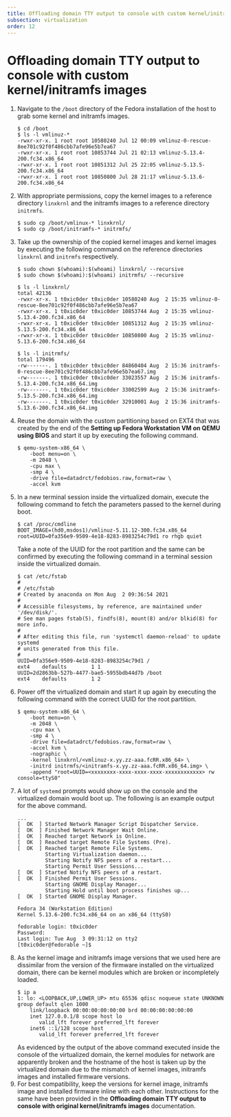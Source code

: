 ```yaml
---
title: Offloading domain TTY output to console with custom kernel/initramfs images  
subsection: virtualization  
order: 12  
---
```


# Offloading domain TTY output to console with custom kernel/initramfs images

1. Navigate to the `/boot` directory of the Fedora installation of the host to grab some kernel and initramfs images.  
   ```console
   $ cd /boot
   $ ls -l vmlinuz-*
   -rwxr-xr-x. 1 root root 10580240 Jul 12 00:09 vmlinuz-0-rescue-8ee701c92f0f486cbb7afe96e5b7ea67
   -rwxr-xr-x. 1 root root 10853744 Jul 21 02:13 vmlinuz-5.13.4-200.fc34.x86_64
   -rwxr-xr-x. 1 root root 10851312 Jul 25 22:05 vmlinuz-5.13.5-200.fc34.x86_64
   -rwxr-xr-x. 1 root root 10850800 Jul 28 21:17 vmlinuz-5.13.6-200.fc34.x86_64
   ```
2. With appropriate permissions, copy the kernel images to a reference directory `linxkrnl` and the initramfs images to a reference directory `initrmfs`.  
   ```console
   $ sudo cp /boot/vmlinux-* linxkrnl/
   $ sudo cp /boot/initramfs-* initrmfs/
   ```
3. Take up the ownership of the copied kernel images and kernel images by executing the following command on the reference directories `linxkrnl` and `initrmfs` respectively.  
   ```console
   $ sudo chown $(whoami):$(whoami) linxkrnl/ --recursive
   $ sudo chown $(whoami):$(whoami) initrmfs/ --recursive
   ```
   ```console
   $ ls -l linxkrnl/
   total 42136
   -rwxr-xr-x. 1 t0xic0der t0xic0der 10580240 Aug  2 15:35 vmlinuz-0-rescue-8ee701c92f0f486cbb7afe96e5b7ea67
   -rwxr-xr-x. 1 t0xic0der t0xic0der 10853744 Aug  2 15:35 vmlinuz-5.13.4-200.fc34.x86_64
   -rwxr-xr-x. 1 t0xic0der t0xic0der 10851312 Aug  2 15:35 vmlinuz-5.13.5-200.fc34.x86_64
   -rwxr-xr-x. 1 t0xic0der t0xic0der 10850800 Aug  2 15:35 vmlinuz-5.13.6-200.fc34.x86_64
   ```
   ```console
   $ ls -l initrmfs/
   total 179496
   -rw-------. 1 t0xic0der t0xic0der 84860404 Aug  2 15:36 initramfs-0-rescue-8ee701c92f0f486cbb7afe96e5b7ea67.img
   -rw-------. 1 t0xic0der t0xic0der 33023557 Aug  2 15:36 initramfs-5.13.4-200.fc34.x86_64.img
   -rw-------. 1 t0xic0der t0xic0der 33002599 Aug  2 15:36 initramfs-5.13.5-200.fc34.x86_64.img
   -rw-------. 1 t0xic0der t0xic0der 32910001 Aug  2 15:36 initramfs-5.13.6-200.fc34.x86_64.img
   ```
4. Reuse the domain with the custom partitioning based on EXT4  that was created by the end of the **Setting up Fedora Workstation VM on QEMU using BIOS** and start it up by executing the following command.  
   ```console
   $ qemu-system-x86_64 \
       -boot menu=on \
       -m 2048 \
       -cpu max \
       -smp 4 \
       -drive file=datadrct/fedobios.raw,format=raw \
       -accel kvm
   ```
5. In a new terminal session inside the virtualized domain, execute the following command to fetch the parameters passed to the kernel during boot.  
   ```console
   $ cat /proc/cmdline
   BOOT_IMAGE=(hd0,msdos1)/vmlinuz-5.11.12-300.fc34.x86_64 root=UUID=0fa356e9-9509-4e18-8283-8983254c79d1 ro rhgb quiet
   ```
   Take a note of the UUID for the root partition and the same can be confirmed by executing the following command in a terminal session inside the virtualized domain.  
   ```console
   $ cat /etc/fstab
   #
   # /etc/fstab
   # Created by anaconda on Mon Aug  2 09:36:54 2021
   #
   # Accessible filesystems, by reference, are maintained under '/dev/disk/'.
   # See man pages fstab(5), findfs(8), mount(8) and/or blkid(8) for more info.
   #
   # After editing this file, run 'systemctl daemon-reload' to update systemd
   # units generated from this file.
   #
   UUID=0fa356e9-9509-4e18-8283-8983254c79d1 /                       ext4    defaults        1 1
   UUID=2d2863bb-527b-4477-bae5-5955bdb44d7b /boot                   ext4    defaults        1 2
   ```
6. Power off the virtualized domain and start it up again by executing the following command with the correct UUID for the root partition.  
   ```console
   $ qemu-system-x86_64 \
       -boot menu=on \
       -m 2048 \
       -cpu max \
       -smp 4 \
       -drive file=datadrct/fedobios.raw,format=raw \
       -accel kvm \
       -nographic \
       -kernel linxkrnl/<vmlinuz-x.yy.zz-aaa.fcRR.x86_64> \
       -initrd initrmfs/<initramfs-x.yy.zz-aaa.fcRR.x86_64.img> \
       -append "root=UUID=<xxxxxxxx-xxxx-xxxx-xxxx-xxxxxxxxxxxx> rw console=ttyS0"
   ```
7. A lot of `systemd` prompts would show up on the console and the virtualized domain would boot up. The following is an example output for the above command.  
   ```
   ...
   [  OK  ] Started Network Manager Script Dispatcher Service.
   [  OK  ] Finished Network Manager Wait Online.
   [  OK  ] Reached target Network is Online.
   [  OK  ] Reached target Remote File Systems (Pre).
   [  OK  ] Reached target Remote File Systems.
            Starting Virtualization daemon...
            Starting Notify NFS peers of a restart...
            Starting Permit User Sessions...
   [  OK  ] Started Notify NFS peers of a restart.
   [  OK  ] Finished Permit User Sessions.
            Starting GNOME Display Manager...
            Starting Hold until boot process finishes up...
   [  OK  ] Started GNOME Display Manager.
   
   Fedora 34 (Workstation Edition)
   Kernel 5.13.6-200.fc34.x86_64 on an x86_64 (ttyS0)
   
   fedorable login: t0xic0der
   Password: 
   Last login: Tue Aug  3 09:31:12 on tty2
   [t0xic0der@fedorable ~]$
   ```
8. As the kernel image and initramfs image versions that we used here are dissimilar from the version of the firmware installed on the virtualized domain, there can be kernel modules which are broken or incompletely loaded.  
   ```console
   $ ip a
   1: lo: <LOOPBACK,UP,LOWER_UP> mtu 65536 qdisc noqueue state UNKNOWN group default qlen 1000
       link/loopback 00:00:00:00:00:00 brd 00:00:00:00:00:00
       inet 127.0.0.1/8 scope host lo
          valid_lft forever preferred_lft forever
       inet6 ::1/128 scope host 
          valid_lft forever preferred_lft forever
   ```
   As evidenced by the output of the above command executed inside the console of the virtualized domain, the kernel modules for network are apparently broken and the hostname of the host is taken up by the virtualized domain due to the mismatch of kernel images, initramfs images and installed firmware versions.  
9. For best compatibility, keep the versions for kernel image, initramfs image and installed firmware inline with each other. Instructions for the same have been provided in the **Offloading domain TTY output to console with original kernel/initramfs images** documentation.  
